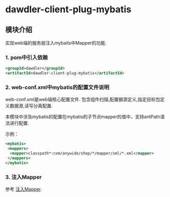 # dawdler-client-plug-mybatis

## 模块介绍

实现web端的服务层注入mybaits中Mapper的功能.

### 1. pom中引入依赖

```xml
<groupId>dawdler</groupId>
<artifactId>dawdler-client-plug-mybatis</artifactId>
```

### 2. web-conf.xml中mybatis的配置文件说明

web-conf.xml是web端核心配置文件. 包含组件扫描,配置据源定义,指定目标包定义数据源,读写分离配置.

本模块中涉及mybatis的配置在mybatis的子节点mapper的值中，支持antPath语法进行配置.

示例：

```xml
<mybatis>
 <mappers>
  <mapper>classpath*:com/anywide/shop/*/mapper/xml/*.xml</mapper>
 </mappers>
</mybatis>
```

### 3. 注入Mapper

参考 [注入Mapper](../dawdler-mybatis-core/README.md#2-注入mapper).